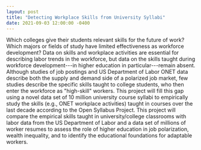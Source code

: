 ```yaml
---
layout: post
title: "Detecting Workplace Skills from University Syllabi"
date: 2021-09-03 12:00:00 -0400
---
```


Which colleges give their students relevant skills for the future of work? Which majors or fields of study have limited effectiveness as workforce development? Data on skills and workplace activities are essential for describing labor trends in the workforce, but data on the skills taught during workforce development---in higher education in particular---remain absent. Although studies of job postings and US Department of Labor ONET data describe both the supply and demand side of a polarized job market, few studies describe the specific skills taught to college students, who then enter the workforce as "high-skill" workers. This project will fill this gap using a novel data set of 10 million university course syllabi to empirically study the skills (e.g., ONET workplace activities) taught in courses over the last decade according to the Open Syllabus Project. This project will compare the empirical skills taught in university/college classrooms with labor data from the US Department of Labor and a data set of millions of worker resumes to assess the role of higher education in job polarization, wealth inequality, and to identify the educational foundations for adaptable workers.

